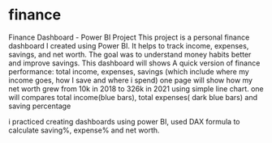 # finance
Finance Dashboard - Power BI Project
This project is a personal finance dashboard I created using Power BI. It helps to track income, expenses, savings, and net worth. The goal was to understand money habits better and improve savings.
This dashboard will shows 
A quick version of finance performance: total income, expenses, savings (which include where my income goes, how I save and where i spend)
one page will show how my net worth grew from 10k in 2018 to 326k in 2021 using simple line chart.
one will compares total income(blue bars), total expenses( dark blue bars) and saving percentage

i practiced creating dashboards using power BI, used DAX formula to calculate saving%, expense% and net worth.
